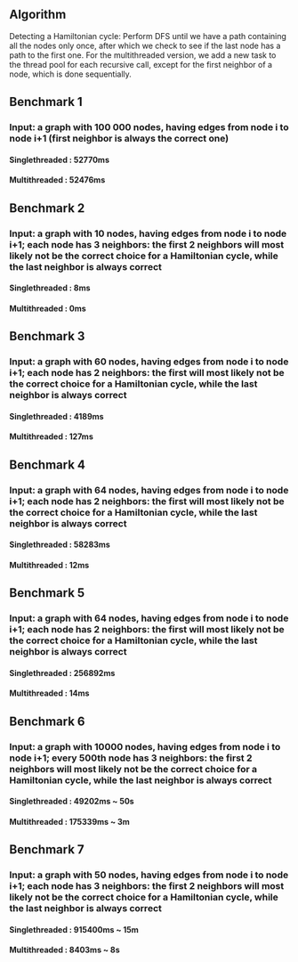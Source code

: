 ## Algorithm
Detecting a Hamiltonian cycle: Perform DFS until we have a path containing all the nodes only once, after which we check to see if the last node has a path to the first one.
For the multithreaded version, we add a new task to the thread pool for each recursive call, except for the first neighbor of a node, which is done sequentially.

## Benchmark 1
### Input: a graph with 100 000 nodes, having edges from node i to node i+1 (first neighbor is always the correct one)
#### Singlethreaded : 52770ms
#### Multithreaded : 52476ms

## Benchmark 2
### Input: a graph with 10 nodes, having edges from node i to node i+1; each node has 3 neighbors: the first 2 neighbors will most likely not be the correct choice for a Hamiltonian cycle, while the last neighbor is always correct
#### Singlethreaded : 8ms
#### Multithreaded : 0ms

## Benchmark 3
### Input: a graph with 60 nodes, having edges from node i to node i+1; each node has 2 neighbors: the first will most likely not be the correct choice for a Hamiltonian cycle, while the last neighbor is always correct
#### Singlethreaded : 4189ms
#### Multithreaded : 127ms

## Benchmark 4
### Input: a graph with 64 nodes, having edges from node i to node i+1; each node has 2 neighbors: the first will most likely not be the correct choice for a Hamiltonian cycle, while the last neighbor is always correct
#### Singlethreaded : 58283ms
#### Multithreaded : 12ms

## Benchmark 5
### Input: a graph with 64 nodes, having edges from node i to node i+1; each node has 2 neighbors: the first will most likely not be the correct choice for a Hamiltonian cycle, while the last neighbor is always correct
#### Singlethreaded : 256892ms
#### Multithreaded : 14ms

## Benchmark 6
### Input: a graph with 10000 nodes, having edges from node i to node i+1; every 500th node has 3 neighbors: the first 2 neighbors will most likely not be the correct choice for a Hamiltonian cycle, while the last neighbor is always correct
#### Singlethreaded : 49202ms ~ 50s
#### Multithreaded : 175339ms ~ 3m

## Benchmark 7
### Input: a graph with 50 nodes, having edges from node i to node i+1; each node has 3 neighbors: the first 2 neighbors will most likely not be the correct choice for a Hamiltonian cycle, while the last neighbor is always correct
#### Singlethreaded : 915400ms ~ 15m 
#### Multithreaded : 8403ms ~ 8s